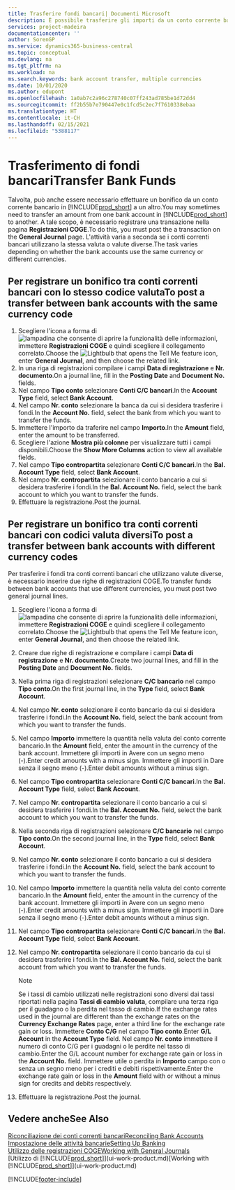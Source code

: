 ```yaml
---
title: Trasferire fondi bancari| Documenti Microsoft
description: È possibile trasferire gli importi da un conto corrente bancario a un altro, incluse le valute diverse, tramite la registrazione della transazione nelle registrazioni COGE.
services: project-madeira
documentationcenter: ''
author: SorenGP
ms.service: dynamics365-business-central
ms.topic: conceptual
ms.devlang: na
ms.tgt_pltfrm: na
ms.workload: na
ms.search.keywords: bank account transfer, multiple currencies
ms.date: 10/01/2020
ms.author: edupont
ms.openlocfilehash: 1a0ab7c2a96c278740c07ff243ad785be1d72dd4
ms.sourcegitcommit: ff2b55b7e790447e0c1fcd5c2ec7f7610338ebaa
ms.translationtype: HT
ms.contentlocale: it-CH
ms.lasthandoff: 02/15/2021
ms.locfileid: "5388117"
---
```

# <a name="transfer-bank-funds"></a><span data-ttu-id="28121-103">Trasferimento di fondi bancari</span><span class="sxs-lookup"><span data-stu-id="28121-103">Transfer Bank Funds</span></span>
<span data-ttu-id="28121-104">Talvolta, può anche essere necessario effettuare un bonifico da un conto corrente bancario in [!INCLUDE[prod_short](includes/prod_short.md)] a un altro.</span><span class="sxs-lookup"><span data-stu-id="28121-104">You may sometimes need to transfer an amount from one bank account in [!INCLUDE[prod_short](includes/prod_short.md)] to another.</span></span> <span data-ttu-id="28121-105">A tale scopo, è necessario registrare una transazione nella pagina **Registrazioni COGE**.</span><span class="sxs-lookup"><span data-stu-id="28121-105">To do this, you must post the a transaction on the **General Journal** page.</span></span> <span data-ttu-id="28121-106">L'attività varia a seconda se i conti correnti bancari utilizzano la stessa valuta o valute diverse.</span><span class="sxs-lookup"><span data-stu-id="28121-106">The task varies depending on whether the bank accounts use the same currency or different currencies.</span></span>

## <a name="to-post-a-transfer-between-bank-accounts-with-the-same-currency-code"></a><span data-ttu-id="28121-107">Per registrare un bonifico tra conti correnti bancari con lo stesso codice valuta</span><span class="sxs-lookup"><span data-stu-id="28121-107">To post a transfer between bank accounts with the same currency code</span></span>
1. <span data-ttu-id="28121-108">Scegliere l'icona a forma di ![lampadina che consente di aprire la funzionalità delle informazioni](media/ui-search/search_small.png "Informazioni sull'operazione che si desidera eseguire"), immettere **Registrazioni COGE** e quindi scegliere il collegamento correlato.</span><span class="sxs-lookup"><span data-stu-id="28121-108">Choose the ![Lightbulb that opens the Tell Me feature](media/ui-search/search_small.png "Tell me what you want to do") icon, enter **General Journal**, and then choose the related link.</span></span>
2. <span data-ttu-id="28121-109">In una riga di registrazioni compilare i campi **Data di registrazione** e **Nr. documento**.</span><span class="sxs-lookup"><span data-stu-id="28121-109">On a journal line, fill in the **Posting Date** and **Document No.** fields.</span></span>
3. <span data-ttu-id="28121-110">Nel campo **Tipo conto** selezionare **Conti C/C bancari**.</span><span class="sxs-lookup"><span data-stu-id="28121-110">In the **Account Type** field, select **Bank Account**.</span></span>
4. <span data-ttu-id="28121-111">Nel campo **Nr. conto** selezionare la banca da cui si desidera trasferire i fondi.</span><span class="sxs-lookup"><span data-stu-id="28121-111">In the **Account No.** field, select the bank from which you want to transfer the funds.</span></span>
5. <span data-ttu-id="28121-112">Immettere l'importo da traferire nel campo **Importo**.</span><span class="sxs-lookup"><span data-stu-id="28121-112">In the **Amount** field, enter the amount to be transferred.</span></span>
6. <span data-ttu-id="28121-113">Scegliere l'azione **Mostra più colonne** per visualizzare tutti i campi disponibili.</span><span class="sxs-lookup"><span data-stu-id="28121-113">Choose the **Show More Columns** action to view all available fields.</span></span>
7. <span data-ttu-id="28121-114">Nel campo **Tipo contropartita** selezionare **Conti C/C bancari**.</span><span class="sxs-lookup"><span data-stu-id="28121-114">In the **Bal. Account Type** field, select **Bank Account**.</span></span>
8. <span data-ttu-id="28121-115">Nel campo **Nr. contropartita** selezionare il conto bancario a cui si desidera trasferire i fondi.</span><span class="sxs-lookup"><span data-stu-id="28121-115">In the **Bal. Account No.** field, select the bank account to which you want to transfer the funds.</span></span>
9. <span data-ttu-id="28121-116">Effettuare la registrazione.</span><span class="sxs-lookup"><span data-stu-id="28121-116">Post the journal.</span></span>

## <a name="to-post-a-transfer-between-bank-accounts-with-different-currency-codes"></a><span data-ttu-id="28121-117">Per registrare un bonifico tra conti correnti bancari con codici valuta diversi</span><span class="sxs-lookup"><span data-stu-id="28121-117">To post a transfer between bank accounts with different currency codes</span></span>
<span data-ttu-id="28121-118">Per trasferire i fondi tra conti correnti bancari che utilizzano valute diverse, è necessario inserire due righe di registrazioni COGE.</span><span class="sxs-lookup"><span data-stu-id="28121-118">To transfer funds between bank accounts that use different currencies, you must post two general journal lines.</span></span>

1. <span data-ttu-id="28121-119">Scegliere l'icona a forma di ![lampadina che consente di aprire la funzionalità delle informazioni](media/ui-search/search_small.png "Informazioni sull'operazione che si desidera eseguire"), immettere **Registrazioni COGE** e quindi scegliere il collegamento correlato.</span><span class="sxs-lookup"><span data-stu-id="28121-119">Choose the ![Lightbulb that opens the Tell Me feature](media/ui-search/search_small.png "Tell me what you want to do") icon, enter **General Journal**, and then choose the related link.</span></span>
2. <span data-ttu-id="28121-120">Creare due righe di registrazione e compilare i campi **Data di registrazione** e **Nr. documento**.</span><span class="sxs-lookup"><span data-stu-id="28121-120">Create two journal lines, and fill in the **Posting Date** and **Document No.** fields.</span></span>
3. <span data-ttu-id="28121-121">Nella prima riga di registrazioni selezionare **C/C bancario** nel campo **Tipo conto**.</span><span class="sxs-lookup"><span data-stu-id="28121-121">On the first journal line, in the **Type** field, select **Bank Account**.</span></span>
4. <span data-ttu-id="28121-122">Nel campo **Nr. conto** selezionare il conto bancario da cui si desidera trasferire i fondi.</span><span class="sxs-lookup"><span data-stu-id="28121-122">In the **Account No.** field, select the bank account from which you want to transfer the funds.</span></span>
5. <span data-ttu-id="28121-123">Nel campo **Importo** immettere la quantità nella valuta del conto corrente bancario.</span><span class="sxs-lookup"><span data-stu-id="28121-123">In the **Amount** field, enter the amount in the currency of the bank account.</span></span> <span data-ttu-id="28121-124">Immettere gli importi in Avere con un segno meno (-).</span><span class="sxs-lookup"><span data-stu-id="28121-124">Enter credit amounts with a minus sign.</span></span> <span data-ttu-id="28121-125">Immettere gli importi in Dare senza il segno meno (-).</span><span class="sxs-lookup"><span data-stu-id="28121-125">Enter debit amounts without a minus sign.</span></span>
6. <span data-ttu-id="28121-126">Nel campo **Tipo contropartita** selezionare **Conti C/C bancari**.</span><span class="sxs-lookup"><span data-stu-id="28121-126">In the **Bal. Account Type** field, select **Bank Account**.</span></span>
7. <span data-ttu-id="28121-127">Nel campo **Nr. contropartita** selezionare il conto bancario a cui si desidera trasferire i fondi.</span><span class="sxs-lookup"><span data-stu-id="28121-127">In the **Bal. Account No.** field, select the bank account to which you want to transfer the funds.</span></span>
8. <span data-ttu-id="28121-128">Nella seconda riga di registrazioni selezionare **C/C bancario** nel campo **Tipo conto**.</span><span class="sxs-lookup"><span data-stu-id="28121-128">On the second journal line, in the **Type** field, select **Bank Account**.</span></span>
9. <span data-ttu-id="28121-129">Nel campo **Nr. conto** selezionare il conto bancario a cui si desidera trasferire i fondi.</span><span class="sxs-lookup"><span data-stu-id="28121-129">In the **Account No.** field, select the bank account to which you want to transfer the funds.</span></span>
10. <span data-ttu-id="28121-130">Nel campo **Importo** immettere la quantità nella valuta del conto corrente bancario.</span><span class="sxs-lookup"><span data-stu-id="28121-130">In the **Amount** field, enter the amount in the currency of the bank account.</span></span> <span data-ttu-id="28121-131">Immettere gli importi in Avere con un segno meno (-).</span><span class="sxs-lookup"><span data-stu-id="28121-131">Enter credit amounts with a minus sign.</span></span> <span data-ttu-id="28121-132">Immettere gli importi in Dare senza il segno meno (-).</span><span class="sxs-lookup"><span data-stu-id="28121-132">Enter debit amounts without a minus sign.</span></span>
11. <span data-ttu-id="28121-133">Nel campo **Tipo contropartita** selezionare **Conti C/C bancari**.</span><span class="sxs-lookup"><span data-stu-id="28121-133">In the **Bal. Account Type** field, select **Bank Account**.</span></span>  
12. <span data-ttu-id="28121-134">Nel campo **Nr. contropartita** selezionare il conto bancario da cui si desidera trasferire i fondi.</span><span class="sxs-lookup"><span data-stu-id="28121-134">In the **Bal. Account No.** field, select the bank account from which you want to transfer the funds.</span></span>

    > [!NOTE]  
    > <span data-ttu-id="28121-135">Se i tassi di cambio utilizzati nelle registrazioni sono diversi dai tassi riportati nella pagina **Tassi di cambio valuta**, compilare una terza riga per il guadagno o la perdita nel tasso di cambio.</span><span class="sxs-lookup"><span data-stu-id="28121-135">If the exchange rates used in the journal are different than the exchange rates on the **Currency Exchange Rates** page, enter a third line for the exchange rate gain or loss.</span></span> <span data-ttu-id="28121-136">Immettere **Conto C/G** nel campo **Tipo conto**.</span><span class="sxs-lookup"><span data-stu-id="28121-136">Enter **G/L Account** in the **Account Type** field.</span></span> <span data-ttu-id="28121-137">Nel campo **Nr. conto** immettere il numero di conto C/G per i guadagni o le perdite nel tasso di cambio.</span><span class="sxs-lookup"><span data-stu-id="28121-137">Enter the G/L account number for exchange rate gain or loss in the **Account No.** field.</span></span> <span data-ttu-id="28121-138">Immettere utile o perdita in **Importo** campo con o senza un segno meno per i crediti e debiti rispettivamente.</span><span class="sxs-lookup"><span data-stu-id="28121-138">Enter the exchange rate gain or loss in the **Amount** field with or without a minus sign for credits and debits respectively.</span></span>
13. <span data-ttu-id="28121-139">Effettuare la registrazione.</span><span class="sxs-lookup"><span data-stu-id="28121-139">Post the journal.</span></span>

## <a name="see-also"></a><span data-ttu-id="28121-140">Vedere anche</span><span class="sxs-lookup"><span data-stu-id="28121-140">See Also</span></span>
[<span data-ttu-id="28121-141">Riconciliazione dei conti correnti bancari</span><span class="sxs-lookup"><span data-stu-id="28121-141">Reconciling Bank Accounts</span></span>](bank-manage-bank-accounts.md)  
[<span data-ttu-id="28121-142">Impostazione delle attività bancarie</span><span class="sxs-lookup"><span data-stu-id="28121-142">Setting Up Banking</span></span>](bank-setup-banking.md)  
[<span data-ttu-id="28121-143">Utilizzo delle registrazioni COGE</span><span class="sxs-lookup"><span data-stu-id="28121-143">Working with General Journals</span></span>](ui-work-general-journals.md)  
<span data-ttu-id="28121-144">[Utilizzo di [!INCLUDE[prod_short](includes/prod_short.md)]](ui-work-product.md)</span><span class="sxs-lookup"><span data-stu-id="28121-144">[Working with [!INCLUDE[prod_short](includes/prod_short.md)]](ui-work-product.md)</span></span>


[!INCLUDE[footer-include](includes/footer-banner.md)]